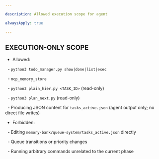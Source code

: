 ```yaml
---

description: Allowed execution scope for agent

alwaysApply: true

---
```


## EXECUTION-ONLY SCOPE

- Allowed:

  - `python3 todo_manager.py show|done|list|exec`

  - `mcp_memory_store`

  - `python3 plain_hier.py <TASK_ID>` (read-only)

  - `python3 plan_next.py` (read-only)

  - Producing JSON content for `tasks_active.json` (agent output only; no direct file writes)

- Forbidden:

  - Editing `memory-bank/queue-system/tasks_active.json` directly

  - Queue transitions or priority changes

  - Running arbitrary commands unrelated to the current phase